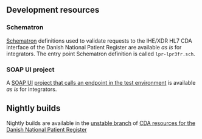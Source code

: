 ## Development resources

### Schematron
[Schematron](http://schematron.com) definitions used to validate requests to the IHE/XDR HL7 CDA interface of the Danish National Patient Register are available _as is_ for integrators.
The entry point Schematron definition is called `lpr-lpr3fr.sch`.

### SOAP UI project
A [SOAP UI](https://www.soapui.org/) [project that calls an endpoint in the test environment](https://github.com/scandihealth/lpr3-cda/tree/master/soap-ui) is available _as is_ for integrators.

## Nightly builds
Nightly builds are available in the [unstable branch](https://github.com/scandihealth/lpr3-cda/tree/unstable) of [CDA resources for the Danish National Patient Register](https://github.com/scandihealth/lpr3-cda)
